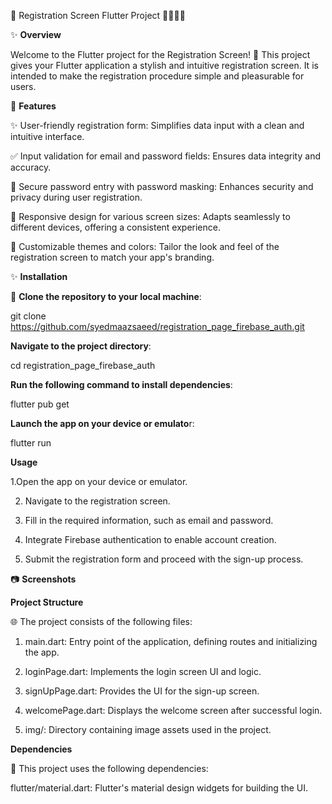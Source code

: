 🚀 Registration Screen Flutter Project 🧑🏻‍💻🧑

✨ **Overview**

Welcome to the Flutter project for the Registration Screen! 🎉 This project gives your Flutter application a stylish and intuitive registration screen. It is intended to make the registration procedure simple and pleasurable for users.

🚀 **Features**

✨ User-friendly registration form: Simplifies data input with a clean and intuitive interface.

✅ Input validation for email and password fields: Ensures data integrity and accuracy.

🔐 Secure password entry with password masking: Enhances security and privacy during user registration.

📱 Responsive design for various screen sizes: Adapts seamlessly to different devices, offering a consistent experience.

🎨 Customizable themes and colors: Tailor the look and feel of the registration screen to match your app's branding.

✨ **Installation**

 🔐 **Clone the repository to your local machine**:


git clone https://github.com/syedmaazsaeed/registration_page_firebase_auth.git

**Navigate to the project directory**:

cd registration_page_firebase_auth

**Run the following command to install dependencies**:

flutter pub get

**Launch the app on your device or emulato**r:

flutter run

**Usage**

1.Open the app on your device or emulator.

2. Navigate to the registration screen.

3. Fill in the required information, such as email and password.

4. Integrate Firebase authentication to enable account creation.

5. Submit the registration form and proceed with the sign-up process.


📷 **Screenshots**



**Project Structure**

🌐 The project consists of the following files:

1. main.dart: Entry point of the application, defining routes and initializing the app.

2. loginPage.dart: Implements the login screen UI and logic.

3. signUpPage.dart: Provides the UI for the sign-up screen.

4. welcomePage.dart: Displays the welcome screen after successful login.

5. img/: Directory containing image assets used in the project.

**Dependencies**

🤖 This project uses the following dependencies:

flutter/material.dart: Flutter's material design widgets for building the UI.
